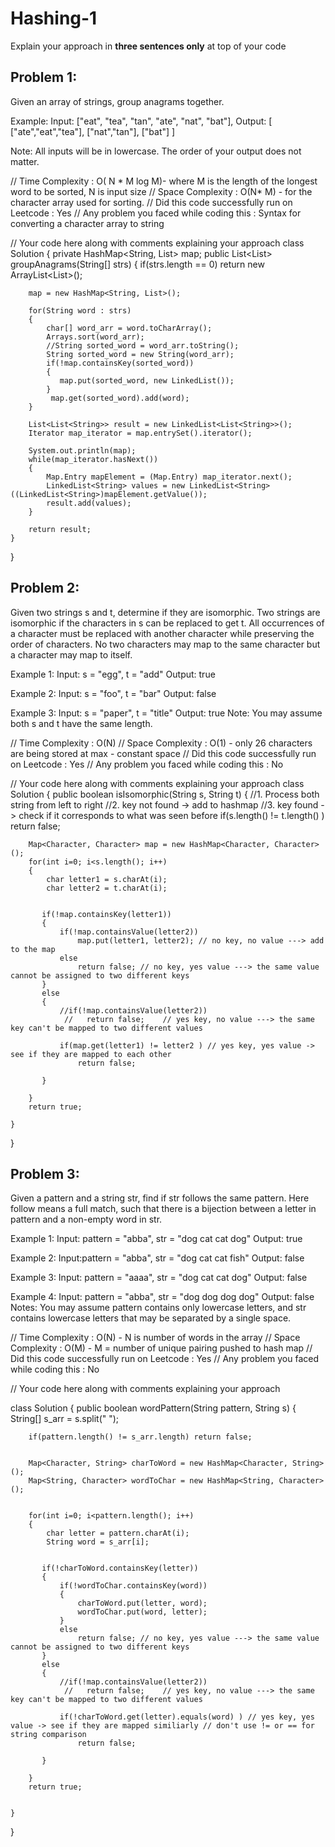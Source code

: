 # Hashing-1
Explain your approach in **three sentences only** at top of your code


## Problem 1:
Given an array of strings, group anagrams together.

Example:
Input: ["eat", "tea", "tan", "ate", "nat", "bat"],
Output:
[
  ["ate","eat","tea"],
  ["nat","tan"],
  ["bat"]
]

Note:
All inputs will be in lowercase.
The order of your output does not matter.


// Time Complexity : O( N * M log M)- where M is the length of the longest word to be sorted, N is input size
// Space Complexity : O(N* M) - for the character array used for sorting.
// Did this code successfully run on Leetcode : Yes
// Any problem you faced while coding this : Syntax for converting a character array to string 


// Your code here along with comments explaining your approach
class Solution {
    private HashMap<String, List> map;
    public List<List<String>> groupAnagrams(String[] strs) {
        if(strs.length == 0)
            return new ArrayList<List<String>>();
        
        map = new HashMap<String, List>();
        
        for(String word : strs)
        {
            char[] word_arr = word.toCharArray();
            Arrays.sort(word_arr);
            //String sorted_word = word_arr.toString();
            String sorted_word = new String(word_arr);
            if(!map.containsKey(sorted_word))
            {
               map.put(sorted_word, new LinkedList());
            }
             map.get(sorted_word).add(word);
        }
        
        List<List<String>> result = new LinkedList<List<String>>();
        Iterator map_iterator = map.entrySet().iterator();
        
        System.out.println(map);
        while(map_iterator.hasNext())
        {
            Map.Entry mapElement = (Map.Entry) map_iterator.next();
            LinkedList<String> values = new LinkedList<String>((LinkedList<String>)mapElement.getValue());
            result.add(values);
        }
        
        return result;
    }
}

## Problem 2:
Given two strings s and t, determine if they are isomorphic.
Two strings are isomorphic if the characters in s can be replaced to get t.
All occurrences of a character must be replaced with another character while preserving the order of characters. No two characters may map to the same character but a character may map to itself.

Example 1:
Input: s = "egg", t = "add"
Output: true

Example 2:
Input: s = "foo", t = "bar"
Output: false

Example 3:
Input: s = "paper", t = "title"
Output: true
Note:
You may assume both s and t have the same length.

// Time Complexity : O(N)
// Space Complexity : O(1) -  only 26 characters are being stored at max - constant space
// Did this code successfully run on Leetcode : Yes
// Any problem you faced while coding this : No


// Your code here along with comments explaining your approach
class Solution {
    public boolean isIsomorphic(String s, String t) {
        //1. Process both string from left to right 
        //2. key not found -> add to hashmap
        //3. key found -> check if it corresponds to what was seen before
        if(s.length() != t.length() ) return false;
        
        Map<Character, Character> map = new HashMap<Character, Character>();
        for(int i=0; i<s.length(); i++)
        {
            char letter1 = s.charAt(i);
            char letter2 = t.charAt(i);
            
            
           if(!map.containsKey(letter1))
           {
               if(!map.containsValue(letter2))
                   map.put(letter1, letter2); // no key, no value ---> add to the map
               else
                   return false; // no key, yes value ---> the same value cannot be assigned to two different keys
           }
           else 
           {
               //if(!map.containsValue(letter2))
                //   return false;    // yes key, no value ---> the same key can't be mapped to two different values 
              
               if(map.get(letter1) != letter2 ) // yes key, yes value -> see if they are mapped to each other 
                   return false;
               
           }
           
        }
        return true;
        
    }
}

## Problem 3:
Given a pattern and a string str, find if str follows the same pattern.
Here follow means a full match, such that there is a bijection between a letter in pattern and a non-empty word in str.

Example 1:
Input: pattern = "abba", str = "dog cat cat dog"
Output: true

Example 2:
Input:pattern = "abba", str = "dog cat cat fish"
Output: false

Example 3:
Input: pattern = "aaaa", str = "dog cat cat dog"
Output: false

Example 4:
Input: pattern = "abba", str = "dog dog dog dog"
Output: false
Notes:
You may assume pattern contains only lowercase letters, and str contains lowercase letters that may be separated by a single space.

// Time Complexity : O(N) - N is number of words in the array
// Space Complexity : O(M) -  M = number of unique pairing pushed to hash map
// Did this code successfully run on Leetcode :  Yes
// Any problem you faced while coding this : No  


// Your code here along with comments explaining your approach


class Solution {
    public boolean wordPattern(String pattern, String s) {
        String[] s_arr = s.split(" ");
        
        if(pattern.length() != s_arr.length) return false;
        
        
        Map<Character, String> charToWord = new HashMap<Character, String>();
        Map<String, Character> wordToChar = new HashMap<String, Character>();
        
        
        for(int i=0; i<pattern.length(); i++)
        {
            char letter = pattern.charAt(i);
            String word = s_arr[i];
            
            
           if(!charToWord.containsKey(letter))
           {
               if(!wordToChar.containsKey(word))
               {
                   charToWord.put(letter, word); 
                   wordToChar.put(word, letter);
               }
               else
                   return false; // no key, yes value ---> the same value cannot be assigned to two different keys
           }
           else 
           {
               //if(!map.containsValue(letter2))
                //   return false;    // yes key, no value ---> the same key can't be mapped to two different values 
              
               if(!charToWord.get(letter).equals(word) ) // yes key, yes value -> see if they are mapped similiarly // don't use != or == for string comparison
                   return false;
               
           }
           
        }
        return true;
        
        
    }
}
